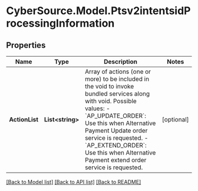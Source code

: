 # CyberSource.Model.Ptsv2intentsidProcessingInformation
## Properties

Name | Type | Description | Notes
------------ | ------------- | ------------- | -------------
**ActionList** | **List&lt;string&gt;** | Array of actions (one or more) to be included in the void to invoke bundled services along with void. Possible values: - &#x60;AP_UPDATE_ORDER&#x60;: Use this when Alternative Payment Update order service is requested. - &#x60;AP_EXTEND_ORDER&#x60;: Use this when Alternative Payment extend order service is requested.  | [optional] 

[[Back to Model list]](../README.md#documentation-for-models) [[Back to API list]](../README.md#documentation-for-api-endpoints) [[Back to README]](../README.md)

